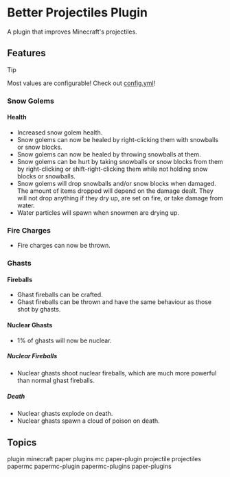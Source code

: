 # Better Projectiles Plugin

A plugin that improves Minecraft's projectiles.

## Features

> [!TIP]
> 
> Most values are configurable! Check out [config.yml](./src/main/resources/config.yml)!

### Snow Golems

#### Health

- Increased snow golem health.
- Snow golems can now be healed by right-clicking them with snowballs or snow blocks.
- Snow golems can now be healed by throwing snowballs at them.
- Snow golems can be hurt by taking snowballs or snow blocks from them by right-clicking or shift-right-clicking them while not holding snow blocks or snowballs.
- Snow golems will drop snowballs and/or snow blocks when damaged. The amount of items dropped will depend on the damage dealt. They will not drop anything if they dry up, are set on fire, or take damage from water.
- Water particles will spawn when snowmen are drying up.

### Fire Charges

- Fire charges can now be thrown.

### Ghasts

#### Fireballs

- Ghast fireballs can be crafted.
- Ghast fireballs can be thrown and have the same behaviour as those shot by ghasts.

#### Nuclear Ghasts

- 1% of ghasts will now be nuclear.

##### Nuclear Fireballs

- Nuclear ghasts shoot nuclear fireballs, which are much more powerful than normal ghast fireballs.

##### Death

- Nuclear ghasts explode on death.
- Nuclear ghasts spawn a cloud of poison on death.

## Topics

plugin minecraft paper plugins mc paper-plugin projectile projectiles papermc papermc-plugin papermc-plugins paper-plugins
